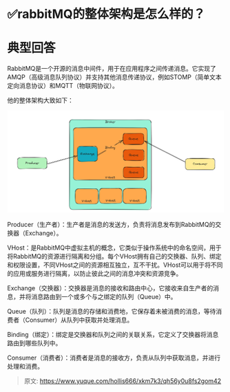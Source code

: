 # ✅rabbitMQ的整体架构是怎么样的？

# 典型回答


RabbitMQ是一个开源的消息中间件，用于在应用程序之间传递消息。它实现了AMQP（高级消息队列协议）并支持其他消息传递协议，例如STOMP（简单文本定向消息协议）和MQTT（物联网协议）。



他的整体架构大致如下：



![1690623900012-c7fae18a-eafe-4780-9985-3a913ea74eec.png](./img/0jvXFdSZ0k46kgKU/1690623900012-c7fae18a-eafe-4780-9985-3a913ea74eec-608941.png)



Producer（生产者）：生产者是消息的发送方，负责将消息发布到RabbitMQ的交换器（Exchange）。



VHost：是RabbitMQ中虚拟主机的概念，它类似于操作系统中的命名空间，用于将RabbitMQ的资源进行隔离和分组。每个VHost拥有自己的交换器、队列、绑定和权限设置，不同VHost之间的资源相互独立，互不干扰。VHost可以用于将不同的应用或服务进行隔离，以防止彼此之间的消息冲突和资源竞争。



Exchange（交换器）：交换器是消息的接收和路由中心，它接收来自生产者的消息，并将消息路由到一个或多个与之绑定的队列（Queue）中。



Queue（队列）：队列是消息的存储和消费地，它保存着未被消费的消息，等待消费者（Consumer）从队列中获取并处理消息。



Binding（绑定）：绑定是交换器和队列之间的关联关系，它定义了交换器将消息路由到哪些队列中。



Consumer（消费者）：消费者是消息的接收方，负责从队列中获取消息，并进行处理和消费。







> 原文: <https://www.yuque.com/hollis666/xkm7k3/qh56y0u8fs2gom42>